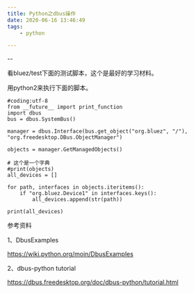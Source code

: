 ```yaml
---
title: Python之dbus操作
date: 2020-06-16 13:46:49
tags:
	- python

---
```


--

看bluez/test下面的测试脚本，这个是最好的学习材料。

用python2来执行下面的脚本。

```
#coding:utf-8
from __future__ import print_function
import dbus
bus = dbus.SystemBus()

manager = dbus.Interface(bus.get_object("org.bluez", "/"), "org.freedesktop.DBus.ObjectManager")

objects = manager.GetManagedObjects()

# 这个是一个字典
#print(objects)
all_devices = []

for path, interfaces in objects.iteritems():
    if "org.bluez.Device1" in interfaces.keys():
        all_devices.append(str(path))

print(all_devices)

```



参考资料

1、DbusExamples

https://wiki.python.org/moin/DbusExamples

2、dbus-python tutorial

https://dbus.freedesktop.org/doc/dbus-python/tutorial.html